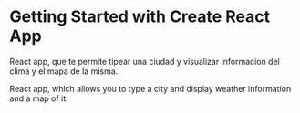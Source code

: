 # Getting Started with Create React App

React app, que te permite tipear una ciudad y visualizar informacion del clima y el mapa de la misma.

React app, which allows you to type a city and display weather information and a map of it.